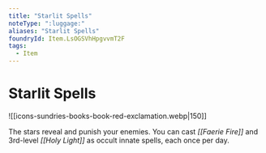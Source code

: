 ```yaml
---
title: "Starlit Spells"
noteType: ":luggage:"
aliases: "Starlit Spells"
foundryId: Item.LsOGSVhHpgvvmT2F
tags:
  - Item
---
```


# Starlit Spells
![[icons-sundries-books-book-red-exclamation.webp|150]]

The stars reveal and punish your enemies. You can cast _[[Faerie Fire]]_ and 3rd-level _[[Holy Light]]_ as occult innate spells, each once per day.
